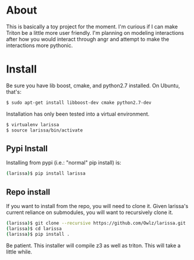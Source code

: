 # About
This is basically a toy project for the moment. I'm curious if I can make Triton be a little more user friendly. I'm planning on modeling interactions after how you would interact through angr and attempt to make the interactions more pythonic.

# Install
Be sure you have lib boost, cmake, and python2.7 installed. On Ubuntu, that's:

```bash
$ sudo apt-get install libboost-dev cmake python2.7-dev
```

Installation has only been tested into a virtual environment.

```bash
$ virtualenv larissa
$ source larissa/bin/activate
```

## Pypi Install
Installing from pypi (i.e.: "normal" pip install) is:

```bash
(larissa)$ pip install larissa
```

## Repo install
If you want to install from the repo, you will need to clone it. Given larissa's current reliance on submodules, you will want to recursively clone it.

```bash
(larissa)$ git clone --recursive https://github.com/Owlz/larissa.git
(larissa)$ cd larissa
(larissa)$ pip install .
```

Be patient. This installer will compile z3 as well as triton. This will take a little while.
